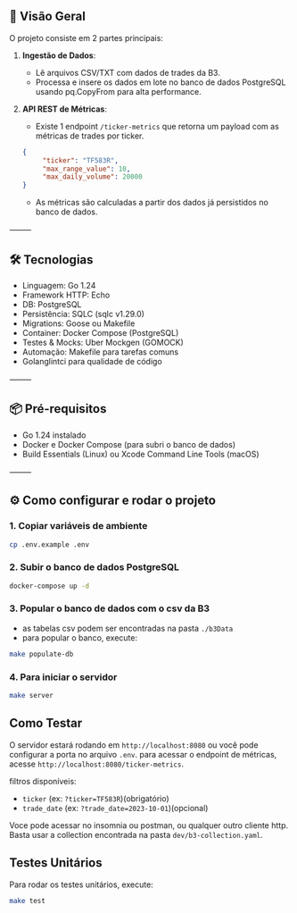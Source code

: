 ## 🚀 Visão Geral

O projeto consiste em 2 partes principais:

1. **Ingestão de Dados**:
    - Lê arquivos CSV/TXT com dados de trades da B3.
    - Processa e insere os dados em lote no banco de dados PostgreSQL usando pq.CopyFrom para alta performance.


2. **API REST de Métricas**:
    - Existe 1 endpoint `/ticker-metrics` que retorna um payload com as métricas de trades por ticker.
   ```json
   {
	    "ticker": "TF583R",
	    "max_range_value": 10,
	    "max_daily_volume": 20000
   }
    ```
    
     - As métricas são calculadas a partir dos dados já persistidos no banco de dados.

⸻

## 🛠 Tecnologias
-	Linguagem: Go 1.24
-	Framework HTTP: Echo
-	DB: PostgreSQL
-	Persistência: SQLC (sqlc v1.29.0)
-	Migrations: Goose ou Makefile
-	Container: Docker Compose (PostgreSQL)
-	Testes & Mocks: Uber Mockgen (GOMOCK)
-	Automação: Makefile para tarefas comuns
-   Golanglintci para qualidade de código

⸻

## 📦 Pré-requisitos
-	Go 1.24 instalado
-	Docker e Docker Compose (para subri o banco de dados)
-	Build Essentials (Linux) ou Xcode Command Line Tools (macOS)

⸻

## ⚙️ Como configurar e rodar o projeto

### 1. Copiar variáveis de ambiente
```bash
cp .env.example .env
```

### 2. Subir o banco de dados PostgreSQL
```bash
docker-compose up -d
```

### 3. Popular o banco de dados com o csv da B3
- as tabelas csv podem ser encontradas na pasta `./b3Data`
- para popular o banco, execute:
```bash
make populate-db
```
### 4. Para iniciar o servidor
```bash
make server
```

## Como Testar
 O servidor estará rodando em `http://localhost:8080` ou você pode configurar a porta no arquivo `.env`.
 para acessar o endpoint de métricas, acesse `http://localhost:8080/ticker-metrics`.
 
 filtros disponíveis:
 - `ticker` (ex: `?ticker=TF583R`)(obrigatório)
 - `trade_date` (ex: `?trade_date=2023-10-01`)(opcional)
 
 Voce pode acessar no insomnia ou postman, ou qualquer outro cliente http.
 Basta usar a collection encontrada na pasta `dev/b3-collection.yaml`.


## Testes Unitários
Para rodar os testes unitários, execute:
```bash
make test
```



